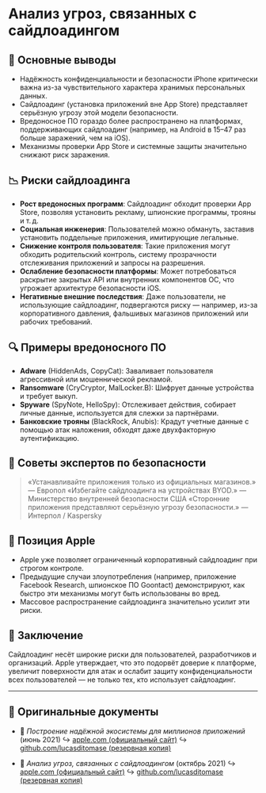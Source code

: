 # Анализ угроз, связанных с сайдлоадингом

## 📌 Основные выводы

- Надёжность конфиденциальности и безопасности iPhone критически важна из-за чувствительного характера хранимых персональных данных.
- Сайдлоадинг (установка приложений вне App Store) представляет серьёзную угрозу этой модели безопасности.
- Вредоносное ПО гораздо более распространено на платформах, поддерживающих сайдлоадинг (например, на Android в 15–47 раз больше заражений, чем на iOS).
- Механизмы проверки App Store и системные защиты значительно снижают риск заражения.

## 📉 Риски сайдлоадинга

- **Рост вредоносных программ**: Сайдлоадинг обходит проверки App Store, позволяя установить рекламу, шпионские программы, трояны и т. д.
- **Социальная инженерия**: Пользователей можно обмануть, заставив установить поддельные приложения, имитирующие легальные.
- **Снижение контроля пользователя**: Такие приложения могут обходить родительский контроль, систему прозрачности отслеживания приложений и запросы на разрешения.
- **Ослабление безопасности платформы**: Может потребоваться раскрытие закрытых API или внутренних компонентов ОС, что угрожает архитектуре безопасности iOS.
- **Негативные внешние последствия**: Даже пользователи, не использующие сайдлоадинг, подвергаются риску — например, из-за корпоративного давления, фальшивых магазинов приложений или рабочих требований.

## 🔍 Примеры вредоносного ПО

- **Adware** (HiddenAds, CopyCat): Заваливает пользователя агрессивной или мошеннической рекламой.
- **Ransomware** (CryCryptor, MalLocker.B): Шифрует данные устройства и требует выкуп.
- **Spyware** (SpyNote, HelloSpy): Отслеживает действия, собирает личные данные, используется для слежки за партнёрами.
- **Банковские трояны** (BlackRock, Anubis): Крадут учетные данные с помощью атак наложения, обходят даже двухфакторную аутентификацию.

## 🧠 Советы экспертов по безопасности

> «Устанавливайте приложения только из официальных магазинов.» — Европол
> «Избегайте сайдлоадинга на устройствах BYOD.» — Министерство внутренней безопасности США
> «Сторонние приложения представляют серьёзную угрозу безопасности.» — Интерпол / Kaspersky

## 🚫 Позиция Apple

- Apple уже позволяет ограниченный корпоративный сайдлоадинг при строгом контроле.
- Предыдущие случаи злоупотребления (например, приложение Facebook Research, шпионское ПО Goontact) демонстрируют, как быстро эти механизмы могут быть использованы во вред.
- Массовое распространение сайдлоадинга значительно усилит эти риски.

## 📎 Заключение

Сайдлоадинг несёт широкие риски для пользователей, разработчиков и организаций. Apple утверждает, что это подорвёт доверие к платформе, увеличит поверхности для атак и ослабит защиту конфиденциальности всех пользователей — не только тех, кто использует сайдлоадинг.

---

## 📄 Оригинальные документы

- 🧷 *Построение надёжной экосистемы для миллионов приложений* (июнь 2021)
  ↪️ [apple.com (официальный сайт)](https://www.apple.com/privacy/docs/Building_a_Trusted_Ecosystem_for_Millions_of_Apps.pdf)
  ↪️ [github.com/lucasditomase (резервная копия)](https://github.com/lucasditomase/app-restrictions/blob/main/summary.pdf)

- 🧷 *Анализ угроз, связанных с сайдлоадингом* (октябрь 2021)
  ↪️ [apple.com (официальный сайт)](https://www.apple.com/privacy/docs/Building_a_Trusted_Ecosystem_for_Millions_of_Apps_A_Threat_Analysis_of_Sideloading.pdf)
  ↪️ [github.com/lucasditomase (резервная копия)](https://github.com/lucasditomase/app-restrictions/blob/main/threat-analysis.pdf)
